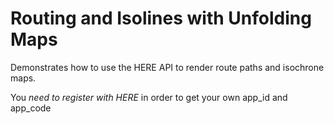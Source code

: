 # Routing and Isolines with Unfolding Maps

Demonstrates how to use the HERE API to render route paths and isochrone maps. 

You _need to register with HERE_ in order to get your own app_id and app_code